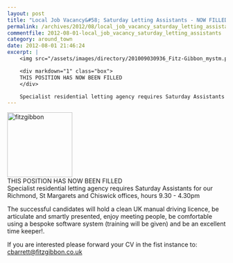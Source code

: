 ```yaml
---
layout: post
title: "Local Job Vacancy&#58; Saturday Letting Assistants - NOW FILLED"
permalink: /archives/2012/08/local_job_vacancy_saturday_letting_assistants.html
commentfile: 2012-08-01-local_job_vacancy_saturday_letting_assistants
category: around_town
date: 2012-08-01 21:46:24
excerpt: |
    <img src="/assets/images/directory/201009030936_Fitz-Gibbon_mystm.png"  class="photo right" width="150" alt="fitzgibbon" />

    <div markdown="1" class="box">
    THIS POSITION HAS NOW BEEN FILLED
    </div>

    Specialist residential letting agency requires Saturday Assistants for our Richmond, St Margarets and Chiswick offices, hours 9.30 - 4.30pm
---
```


<img src="/assets/images/directory/201009030936_Fitz-Gibbon_mystm.png"  class="photo right" width="150" alt="fitzgibbon" />

<div markdown="1" class="box">
THIS POSITION HAS NOW BEEN FILLED

</div>
Specialist residential letting agency requires Saturday Assistants for our Richmond, St Margarets and Chiswick offices, hours 9.30 - 4.30pm

The successful candidates will hold a clean UK manual driving licence, be articulate and smartly presented, enjoy meeting people, be comfortable using a bespoke software system (training will be given) and be an excellent time keeper!.

If you are interested please forward your CV in the fist instance to: <cbarrett@fitzgibbon.co.uk>
